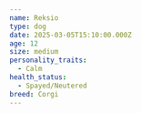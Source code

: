 ```yaml
---
name: Reksio
type: dog
date: 2025-03-05T15:10:00.000Z
age: 12
size: medium
personality_traits:
  - Calm
health_status:
  - Spayed/Neutered
breed: Corgi
---
```

